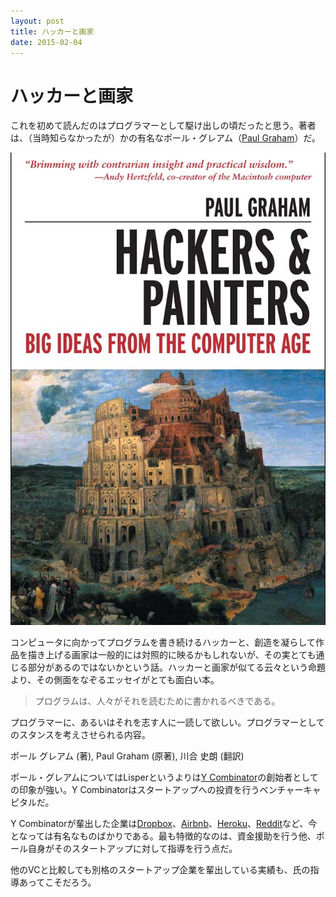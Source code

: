 ```yaml
---
layout: post
title: ハッカーと画家
date: 2015-02-04
---
```


# ハッカーと画家

これを初めて読んだのはプログラマーとして駆け出しの頃だったと思う。著者は、（当時知らなかったが）かの有名なポール・グレアム（[Paul Graham](http://www.paulgraham.com)）だ。

![](/img/posts/2015/hackers-and-painters/cover.jpg)

コンピュータに向かってプログラムを書き続けるハッカーと、創造を凝らして作品を描き上げる画家は一般的には対照的に映るかもしれないが、その実とても通じる部分があるのではないかという話。ハッカーと画家が似てる云々という命題より、その側面をなぞるエッセイがとても面白い本。

>プログラムは、人々がそれを読むために書かれるべきである。

プログラマーに、あるいはそれを志す人に一読して欲しい。プログラマーとしてのスタンスを考えさせられる内容。

<affiliate-link
  src="https://images-na.ssl-images-amazon.com/images/I/511SV9NXW2L._SX351_BO1,204,203,200_.jpg"
  href="https://www.amazon.co.jp/dp/4274065979/"
  tag="1000ch-22"
  title="ハッカーと画家 コンピュータ時代の創造者たち">
  ポール グレアム (著), Paul Graham (原著), 川合 史朗 (翻訳)
</affiliate-link>

ポール・グレアムについてはLisperというよりは[Y Combinator](https://www.ycombinator.com/)の創始者としての印象が強い。Y Combinatorはスタートアップへの投資を行うベンチャーキャピタルだ。

Y Combinatorが輩出した企業は[Dropbox](https://www.dropbox.com/)、[Airbnb](https://www.airbnb.jp/)、[Heroku](https://www.heroku.com/)、[Reddit](http://www.reddit.com/)など、今となっては有名なものばかりである。最も特徴的なのは、資金援助を行う他、ポール自身がそのスタートアップに対して指導を行う点だ。

他のVCと比較しても別格のスタートアップ企業を輩出している実績も、氏の指導あってこそだろう。
